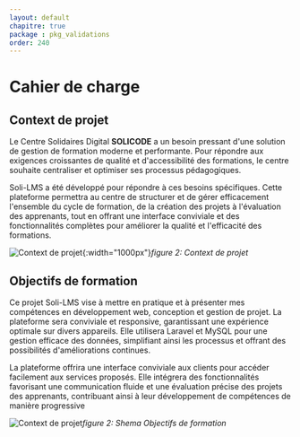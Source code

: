 ```yaml
---
layout: default
chapitre: true
package : pkg_validations
order: 240
---
```

# Cahier de charge  
## Context de projet

Le Centre Solidaires Digital **SOLICODE** a un besoin pressant d'une solution de gestion de formation moderne et performante. Pour répondre aux exigences croissantes de qualité et d'accessibilité des formations, le centre souhaite centraliser et optimiser ses processus pédagogiques.

Soli-LMS a été développé pour répondre à ces besoins spécifiques. Cette plateforme permettra au centre de structurer et de gérer efficacement l'ensemble du cycle de formation, de la création des projets à l'évaluation des apprenants, tout en offrant une interface conviviale et des fonctionnalités complètes pour améliorer la qualité et l'efficacité des formations.


![Context de projet](/soli-lms/pkg_validations/Besoin/images/LMS.png){:width="1000px"}*figure 2: Context de projet*





## Objectifs de formation 


Ce projet Soli-LMS vise à mettre en pratique et à présenter mes compétences en développement web, conception et gestion de projet. La plateforme sera conviviale et responsive, garantissant une expérience optimale sur divers appareils. Elle utilisera Laravel et MySQL pour une gestion efficace des données, simplifiant ainsi les processus et offrant des possibilités d'améliorations continues.

La plateforme offrira une interface conviviale aux clients pour accéder facilement aux services proposés. Elle intégrera des fonctionnalités favorisant une communication fluide et une évaluation précise des projets des apprenants, contribuant ainsi à leur développement de compétences de manière progressive


![Context de projet](/soli-lms/pkg_validations/Besoin/images/shema.png)*figure 2: Shema Objectifs de formation*